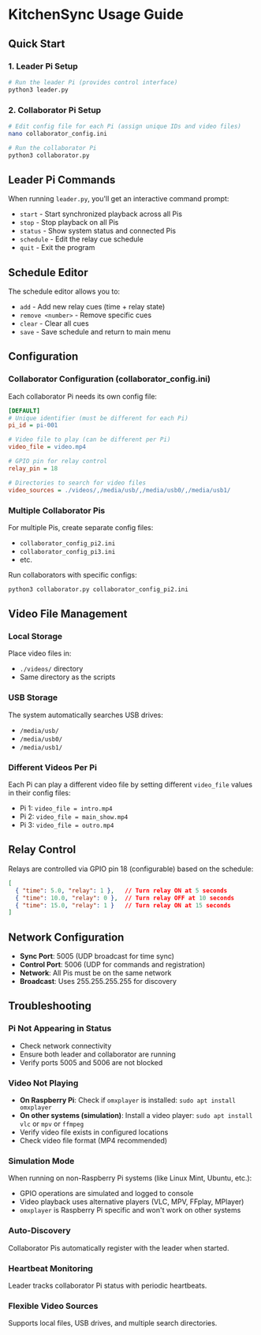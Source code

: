# KitchenSync Usage Guide

## Quick Start

### 1. Leader Pi Setup
```bash
# Run the leader Pi (provides control interface)
python3 leader.py
```

### 2. Collaborator Pi Setup  
```bash
# Edit config file for each Pi (assign unique IDs and video files)
nano collaborator_config.ini

# Run the collaborator Pi
python3 collaborator.py
```

## Leader Pi Commands

When running `leader.py`, you'll get an interactive command prompt:

- `start` - Start synchronized playback across all Pis
- `stop` - Stop playback on all Pis  
- `status` - Show system status and connected Pis
- `schedule` - Edit the relay cue schedule
- `quit` - Exit the program

## Schedule Editor

The schedule editor allows you to:
- `add` - Add new relay cues (time + relay state)
- `remove <number>` - Remove specific cues
- `clear` - Clear all cues
- `save` - Save schedule and return to main menu

## Configuration

### Collaborator Configuration (collaborator_config.ini)

Each collaborator Pi needs its own config file:

```ini
[DEFAULT]
# Unique identifier (must be different for each Pi)
pi_id = pi-001

# Video file to play (can be different per Pi)
video_file = video.mp4

# GPIO pin for relay control
relay_pin = 18

# Directories to search for video files
video_sources = ./videos/,/media/usb/,/media/usb0/,/media/usb1/
```

### Multiple Collaborator Pis

For multiple Pis, create separate config files:
- `collaborator_config_pi2.ini`
- `collaborator_config_pi3.ini` 
- etc.

Run collaborators with specific configs:
```bash
python3 collaborator.py collaborator_config_pi2.ini
```

## Video File Management

### Local Storage
Place video files in:
- `./videos/` directory
- Same directory as the scripts

### USB Storage
The system automatically searches USB drives:
- `/media/usb/`
- `/media/usb0/` 
- `/media/usb1/`

### Different Videos Per Pi

Each Pi can play a different video file by setting different `video_file` values in their config files:
- Pi 1: `video_file = intro.mp4`
- Pi 2: `video_file = main_show.mp4`  
- Pi 3: `video_file = outro.mp4`

## Relay Control

Relays are controlled via GPIO pin 18 (configurable) based on the schedule:

```json
[
  { "time": 5.0, "relay": 1 },   // Turn relay ON at 5 seconds
  { "time": 10.0, "relay": 0 },  // Turn relay OFF at 10 seconds  
  { "time": 15.0, "relay": 1 }   // Turn relay ON at 15 seconds
]
```

## Network Configuration

- **Sync Port**: 5005 (UDP broadcast for time sync)
- **Control Port**: 5006 (UDP for commands and registration)
- **Network**: All Pis must be on the same network
- **Broadcast**: Uses 255.255.255.255 for discovery

## Troubleshooting

### Pi Not Appearing in Status
- Check network connectivity
- Ensure both leader and collaborator are running
- Verify ports 5005 and 5006 are not blocked

### Video Not Playing
- **On Raspberry Pi**: Check if `omxplayer` is installed: `sudo apt install omxplayer`
- **On other systems (simulation)**: Install a video player: `sudo apt install vlc` or `mpv` or `ffmpeg`
- Verify video file exists in configured locations
- Check video file format (MP4 recommended)

### Simulation Mode
When running on non-Raspberry Pi systems (like Linux Mint, Ubuntu, etc.):
- GPIO operations are simulated and logged to console
- Video playback uses alternative players (VLC, MPV, FFplay, MPlayer)
- `omxplayer` is Raspberry Pi specific and won't work on other systems

### Auto-Discovery
Collaborator Pis automatically register with the leader when started.

### Heartbeat Monitoring  
Leader tracks collaborator Pi status with periodic heartbeats.

### Flexible Video Sources
Supports local files, USB drives, and multiple search directories.
